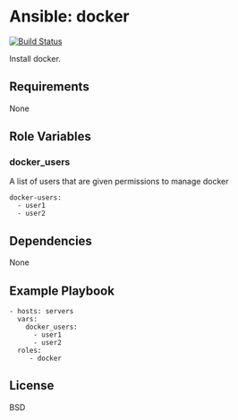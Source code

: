 Ansible: docker
===============

[![Build Status](https://travis-ci.org/mrispin/ansible_docker.svg?branch=master)](https://travis-ci.org/mrispin/ansible_docker)

Install docker.

Requirements
------------

None

Role Variables
--------------

### docker\_users
A list of users that are given permissions to manage docker

    docker-users:
      - user1
      - user2


Dependencies
------------

None

Example Playbook
----------------

    - hosts: servers
      vars:
        docker_users:
          - user1
          - user2
      roles:
         - docker

License
-------

BSD


